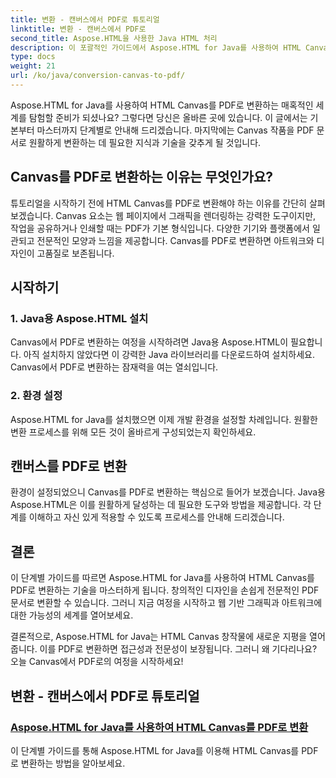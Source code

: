 ```yaml
---
title: 변환 - 캔버스에서 PDF로 튜토리얼
linktitle: 변환 - 캔버스에서 PDF로
second_title: Aspose.HTML을 사용한 Java HTML 처리
description: 이 포괄적인 가이드에서 Aspose.HTML for Java를 사용하여 HTML Canvas를 PDF로 변환하는 방법을 알아보세요. 디지털 변환의 예술을 마스터하세요!
type: docs
weight: 21
url: /ko/java/conversion-canvas-to-pdf/
---
```


Aspose.HTML for Java를 사용하여 HTML Canvas를 PDF로 변환하는 매혹적인 세계를 탐험할 준비가 되셨나요? 그렇다면 당신은 올바른 곳에 있습니다. 이 글에서는 기본부터 마스터까지 단계별로 안내해 드리겠습니다. 마지막에는 Canvas 작품을 PDF 문서로 원활하게 변환하는 데 필요한 지식과 기술을 갖추게 될 것입니다.

## Canvas를 PDF로 변환하는 이유는 무엇인가요?

튜토리얼을 시작하기 전에 HTML Canvas를 PDF로 변환해야 하는 이유를 간단히 살펴보겠습니다. Canvas 요소는 웹 페이지에서 그래픽을 렌더링하는 강력한 도구이지만, 작업을 공유하거나 인쇄할 때는 PDF가 기본 형식입니다. 다양한 기기와 플랫폼에서 일관되고 전문적인 모양과 느낌을 제공합니다. Canvas를 PDF로 변환하면 아트워크와 디자인이 고품질로 보존됩니다.

## 시작하기

### 1. Java용 Aspose.HTML 설치

Canvas에서 PDF로 변환하는 여정을 시작하려면 Java용 Aspose.HTML이 필요합니다. 아직 설치하지 않았다면 이 강력한 Java 라이브러리를 다운로드하여 설치하세요. Canvas에서 PDF로 변환하는 잠재력을 여는 열쇠입니다.

### 2. 환경 설정

Aspose.HTML for Java를 설치했으면 이제 개발 환경을 설정할 차례입니다. 원활한 변환 프로세스를 위해 모든 것이 올바르게 구성되었는지 확인하세요.

## 캔버스를 PDF로 변환

환경이 설정되었으니 Canvas를 PDF로 변환하는 핵심으로 들어가 보겠습니다. Java용 Aspose.HTML은 이를 원활하게 달성하는 데 필요한 도구와 방법을 제공합니다. 각 단계를 이해하고 자신 있게 적용할 수 있도록 프로세스를 안내해 드리겠습니다.

## 결론

이 단계별 가이드를 따르면 Aspose.HTML for Java를 사용하여 HTML Canvas를 PDF로 변환하는 기술을 마스터하게 됩니다. 창의적인 디자인을 손쉽게 전문적인 PDF 문서로 변환할 수 있습니다. 그러니 지금 여정을 시작하고 웹 기반 그래픽과 아트워크에 대한 가능성의 세계를 열어보세요.

결론적으로, Aspose.HTML for Java는 HTML Canvas 창작물에 새로운 지평을 열어줍니다. 이를 PDF로 변환하면 접근성과 전문성이 보장됩니다. 그러니 왜 기다리나요? 오늘 Canvas에서 PDF로의 여정을 시작하세요!
## 변환 - 캔버스에서 PDF로 튜토리얼
### [Aspose.HTML for Java를 사용하여 HTML Canvas를 PDF로 변환](./canvas-to-pdf/)
이 단계별 가이드를 통해 Aspose.HTML for Java를 이용해 HTML Canvas를 PDF로 변환하는 방법을 알아보세요.